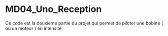 # MD04_Uno_Reception
Ce code est la deuxième partie du projet qui permet de piloter une bobine ( ou un moteur ) en intensité.
